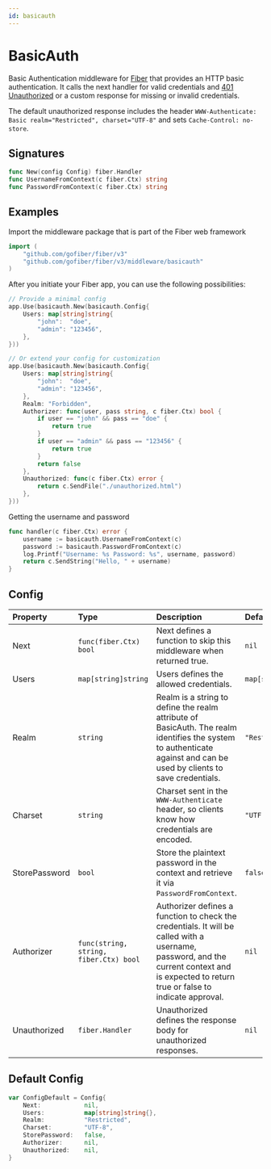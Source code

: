 ```yaml
---
id: basicauth
---
```


# BasicAuth

Basic Authentication middleware for [Fiber](https://github.com/gofiber/fiber) that provides an HTTP basic authentication. It calls the next handler for valid credentials and [401 Unauthorized](https://developer.mozilla.org/en-US/docs/Web/HTTP/Status/401) or a custom response for missing or invalid credentials.

The default unauthorized response includes the header `WWW-Authenticate: Basic realm="Restricted", charset="UTF-8"` and sets `Cache-Control: no-store`.

## Signatures

```go
func New(config Config) fiber.Handler
func UsernameFromContext(c fiber.Ctx) string
func PasswordFromContext(c fiber.Ctx) string
```

## Examples

Import the middleware package that is part of the Fiber web framework

```go
import (
    "github.com/gofiber/fiber/v3"
    "github.com/gofiber/fiber/v3/middleware/basicauth"
)
```

After you initiate your Fiber app, you can use the following possibilities:

```go
// Provide a minimal config
app.Use(basicauth.New(basicauth.Config{
    Users: map[string]string{
        "john":  "doe",
        "admin": "123456",
    },
}))

// Or extend your config for customization
app.Use(basicauth.New(basicauth.Config{
    Users: map[string]string{
        "john":  "doe",
        "admin": "123456",
    },
    Realm: "Forbidden",
    Authorizer: func(user, pass string, c fiber.Ctx) bool {
        if user == "john" && pass == "doe" {
            return true
        }
        if user == "admin" && pass == "123456" {
            return true
        }
        return false
    },
    Unauthorized: func(c fiber.Ctx) error {
        return c.SendFile("./unauthorized.html")
    },
}))
```

Getting the username and password

```go
func handler(c fiber.Ctx) error {
    username := basicauth.UsernameFromContext(c)
    password := basicauth.PasswordFromContext(c)
    log.Printf("Username: %s Password: %s", username, password)
    return c.SendString("Hello, " + username)
}
```

## Config

| Property        | Type                        | Description                                                                                                                                                           | Default               |
|:----------------|:----------------------------|:----------------------------------------------------------------------------------------------------------------------------------------------------------------------|:----------------------|
| Next            | `func(fiber.Ctx) bool`     | Next defines a function to skip this middleware when returned true.                                                                                                   | `nil`                 |
| Users           | `map[string]string`         | Users defines the allowed credentials.                                                                                                                                | `map[string]string{}` |
| Realm           | `string`                    | Realm is a string to define the realm attribute of BasicAuth. The realm identifies the system to authenticate against and can be used by clients to save credentials. | `"Restricted"`        |
| Charset         | `string`                    | Charset sent in the `WWW-Authenticate` header, so clients know how credentials are encoded. | `"UTF-8"` |
| StorePassword   | `bool`                      | Store the plaintext password in the context and retrieve it via `PasswordFromContext`. | `false` |
| Authorizer      | `func(string, string, fiber.Ctx) bool` | Authorizer defines a function to check the credentials. It will be called with a username, password, and the current context and is expected to return true or false to indicate approval.  | `nil`                 |
| Unauthorized    | `fiber.Handler`             | Unauthorized defines the response body for unauthorized responses.                                                                                                    | `nil`                 |

## Default Config

```go
var ConfigDefault = Config{
    Next:            nil,
    Users:           map[string]string{},
    Realm:           "Restricted",
    Charset:         "UTF-8",
    StorePassword:   false,
    Authorizer:      nil,
    Unauthorized:    nil,
}
```
